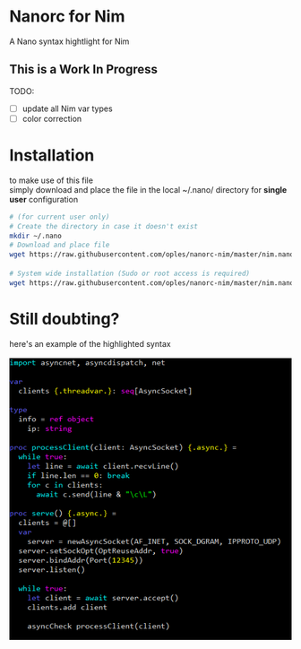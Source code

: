 # Nanorc for Nim
A Nano syntax hightlight for Nim

## This is a Work In Progress
TODO:
 - [ ] update all Nim var types
 - [ ] color correction

# Installation
to make use of this file\
simply download and place the file in the local ~/.nano/ directory for **single user** configuration
```bash
# (for current user only)
# Create the directory in case it doesn't exist
mkdir ~/.nano
# Download and place file
wget https://raw.githubusercontent.com/oples/nanorc-nim/master/nim.nanorc -O ~/.nano/nim.nanorc

# System wide installation (Sudo or root access is required)
wget https://raw.githubusercontent.com/oples/nanorc-nim/master/nim.nanorc -O /usr/share/nano/nim.nanorc
```
# Still doubting?
here's an example of the highlighted syntax<br/><br/>
![screenshot_example1.png](screenshot_example1.png)
